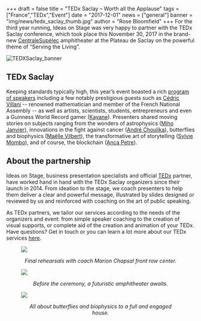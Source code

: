 +++
draft		= false
title		= "TEDx Saclay – Worth all the Applause"
tags		= ["France","TEDx","Event"]
date		= "2017-12-01"
news		= ["general"] 
banner		= "img/news/tedx_saclay_thumb.jpg"
author		= "Rose Bloomfield"
+++
For the third year running, Ideas on Stage was very happy to partner with the TEDx Saclay conference, which took place this November 30, 2017 in the brand-new [CentraleSupélec]( http://www.centralesupelec.fr/) amphitheater at the Plateau de Saclay on the powerful theme of “Serving the Living”.

![TEDXSaclay_banner][pic1]
 

## TEDx Saclay

Keeping standards typically high, this year’s event boasted a rich [program of speakers](https://tedxsaclay.com/2017/intervenants) including a few notably prestigious guests such as [Cédric Villani]( http://cedricvillani.org/) -- renowned mathematician and member of the French National Assembly -- as well as artists, scientists, students, entrepreneurs and even a Guinness World Record gamer ([Kayane](http://kayane.fr/2012/01/23/kayanes-guinness-world-records-pictures/)). Presenters shared moving stories on subjects ranging from the wonders of astrophysics ([Miho Janvier](https://www-perso.ias.u-psud.fr/mihojanvier/)), innovations in the fight against cancer ([André Choulika](https://en.wikipedia.org/wiki/Andr%C3%A9_Choulika)), butterflies and biophysics ([Maëlle Vilbert](https://tedxsaclay.com/editions/au-service-du-vivant/intervenants/maelle-vilbert)), the transformative art of storytelling ([Sylvie Mombo](http://www.artsdurecit.com/SYLVIE-MOMBO)), and of course, the blockchain ([Anca Petre](http://www.ancapetre.com/)).

## About the partnership

Ideas on Stage, business presentation specialists and official [TEDx](https://www.ted.com/about/programs-initiatives/tedx-program) partner, have worked hand in hand with the TEDx Saclay organizers since their launch in 2014. From ideation to the stage, we coach presenters to help them deliver a clear and powerful message, illustrated by slides designed or reviewed by us and reinforced with coaching on the art of public speaking. 

As TEDx partners, we tailor our services according to the needs of the organizers and event: from simple speaker coaching to the creation of visual supports, or complete aid of the creation and animation of your TEDx. Have questions? Get in touch or you can learn a lot more about our TEDx services [here](://www.ideasonstage.fr/coaching-prise-de-parole-en-public/tedx/).

<figure>
  <img src="/img/news/rehearsal.jpg"  />
  <figcaption>
      <p style="text-align: center;"><em>Final rehearsals with coach Marion Chapsal front row center. </em></p>
  </figcaption>
</figure>

<figure>
  <img src="/img/news/amphi_UV.jpg"  />
  <figcaption>
      <p style="text-align: center;"><em>Before the ceremony, a futuristic amphitheater awaits. </em></p>
  </figcaption>
</figure>

<figure>
  <img src="/img/news/IMG_4005_2.jpg"  />
  <figcaption>
      <p style="text-align: center;"><em>All about butterflies and biophysics to a full and engaged house. </em></p>
  </figcaption>
</figure>

[pic1]:  /img/news/TEDxSaclay_banner.jpg


